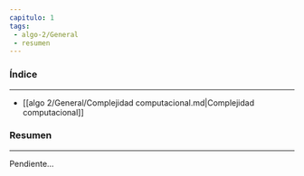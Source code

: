 ```yaml
---
capitulo: 1
tags: 
 - algo-2/General
 - resumen
---
```

### Índice 
---
* [[algo 2/General/Complejidad computacional.md|Complejidad computacional]]

### Resumen
---
Pendiente...